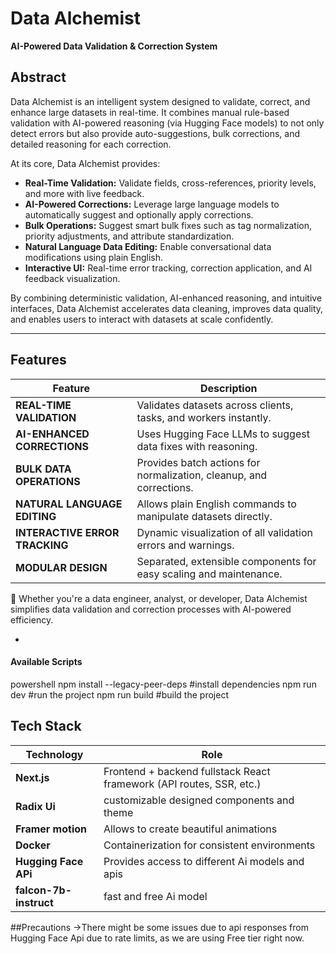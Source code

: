 # Data Alchemist
**AI-Powered Data Validation & Correction System**

## Abstract

Data Alchemist is an intelligent system designed to validate, correct, and enhance large datasets in real-time. It combines manual rule-based validation with AI-powered reasoning (via Hugging Face models) to not only detect errors but also provide auto-suggestions, bulk corrections, and detailed reasoning for each correction.

At its core, Data Alchemist provides:

- **Real-Time Validation:** Validate fields, cross-references, priority levels, and more with live feedback.
- **AI-Powered Corrections:** Leverage large language models to automatically suggest and optionally apply corrections.
- **Bulk Operations:** Suggest smart bulk fixes such as tag normalization, priority adjustments, and attribute standardization.
- **Natural Language Data Editing:** Enable conversational data modifications using plain English.
- **Interactive UI:** Real-time error tracking, correction application, and AI feedback visualization.

By combining deterministic validation, AI-enhanced reasoning, and intuitive interfaces, Data Alchemist accelerates data cleaning, improves data quality, and enables users to interact with datasets at scale confidently.

---

## Features

| Feature                      | Description                                                         |
|------------------------------|---------------------------------------------------------------------|
| **REAL-TIME VALIDATION**     | Validates datasets across clients, tasks, and workers instantly.    |
| **AI-ENHANCED CORRECTIONS**  | Uses Hugging Face LLMs to suggest data fixes with reasoning.         |
| **BULK DATA OPERATIONS**     | Provides batch actions for normalization, cleanup, and corrections.  |
| **NATURAL LANGUAGE EDITING** | Allows plain English commands to manipulate datasets directly.       |
| **INTERACTIVE ERROR TRACKING**| Dynamic visualization of all validation errors and warnings.        |
| **MODULAR DESIGN**           | Separated, extensible components for easy scaling and maintenance.   |

🎯 Whether you're a data engineer, analyst, or developer, Data Alchemist simplifies data validation and correction processes with AI-powered efficiency.

-
#### Available Scripts
powershell
npm install --legacy-peer-deps  #install dependencies
npm run dev                     #run the project
npm run build                   #build the project

## Tech Stack 
| Technology            | Role                                                                 |
| --------------------- | -------------------------------------------------------------------- |
| **Next.js**           | Frontend + backend fullstack React framework (API routes, SSR, etc.) |
| **Radix Ui**            | customizable designed components and theme                 |
| **Framer motion**    | Allows to create beautiful animations                          |
| **Docker**            | Containerization for consistent environments                         |
| **Hugging Face APi** | Provides access to different Ai models and apis                  |
| **falcon-7b-instruct** | fast and free Ai model                  |

##Precautions
->There might be some issues due to api responses from Hugging Face Api due to rate limits, as we are using Free tier right now.




